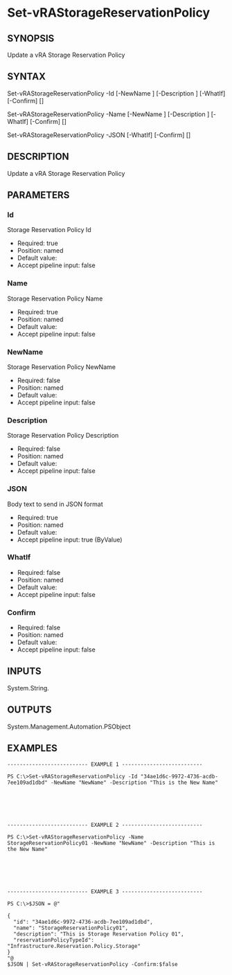 # Set-vRAStorageReservationPolicy

## SYNOPSIS
    
Update a vRA Storage Reservation Policy

## SYNTAX
 Set-vRAStorageReservationPolicy -Id <String> [-NewName <String>] [-Description <String>] [-WhatIf] [-Confirm] [<CommonParameters>]  Set-vRAStorageReservationPolicy -Name <String> [-NewName <String>] [-Description <String>] [-WhatIf] [-Confirm] [<CommonParameters>]  Set-vRAStorageReservationPolicy -JSON <String> [-WhatIf] [-Confirm] [<CommonParameters>]     

## DESCRIPTION

Update a vRA Storage Reservation Policy

## PARAMETERS


### Id

Storage Reservation Policy Id

* Required: true
* Position: named
* Default value: 
* Accept pipeline input: false

### Name

Storage Reservation Policy Name

* Required: true
* Position: named
* Default value: 
* Accept pipeline input: false

### NewName

Storage Reservation Policy NewName

* Required: false
* Position: named
* Default value: 
* Accept pipeline input: false

### Description

Storage Reservation Policy Description

* Required: false
* Position: named
* Default value: 
* Accept pipeline input: false

### JSON

Body text to send in JSON format

* Required: true
* Position: named
* Default value: 
* Accept pipeline input: true (ByValue)

### WhatIf


* Required: false
* Position: named
* Default value: 
* Accept pipeline input: false

### Confirm


* Required: false
* Position: named
* Default value: 
* Accept pipeline input: false

## INPUTS

System.String.

## OUTPUTS

System.Management.Automation.PSObject

## EXAMPLES
```
-------------------------- EXAMPLE 1 --------------------------

PS C:\>Set-vRAStorageReservationPolicy -Id "34ae1d6c-9972-4736-acdb-7ee109ad1dbd" -NewName "NewName" -Description "This is the New Name"






-------------------------- EXAMPLE 2 --------------------------

PS C:\>Set-vRAStorageReservationPolicy -Name StorageReservationPolicy01 -NewName "NewName" -Description "This is the New Name"






-------------------------- EXAMPLE 3 --------------------------

PS C:\>$JSON = @"

{
  "id": "34ae1d6c-9972-4736-acdb-7ee109ad1dbd",
  "name": "StorageReservationPolicy01",
  "description": "This is Storage Reservation Policy 01",
  "reservationPolicyTypeId": "Infrastructure.Reservation.Policy.Storage"
}
"@
$JSON | Set-vRAStorageReservationPolicy -Confirm:$false
```

